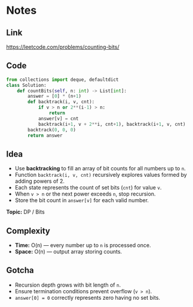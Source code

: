 # Notes

## Link
https://leetcode.com/problems/counting-bits/

## Code
``` python
from collections import deque, defaultdict
class Solution:
    def countBits(self, n: int) -> List[int]:
        answer = [0] * (n+1)        
        def backtrack(i, v, cnt):
            if v > n or 2**(i-1) > n:
                return
            answer[v] = cnt
            backtrack(i+1, v + 2**i, cnt+1), backtrack(i+1, v, cnt)
        backtrack(0, 0, 0)
        return answer
```

## Idea
- Use **backtracking** to fill an array of bit counts for all numbers up to `n`.  
- Function `backtrack(i, v, cnt)` recursively explores values formed by adding powers of 2.  
- Each state represents the count of set bits (`cnt`) for value `v`.  
- When `v > n` or the next power exceeds `n`, stop recursion.  
- Store the bit count in `answer[v]` for each valid number.

**Topic:** DP / Bits

## Complexity
- **Time:** O(n) — every number up to `n` is processed once.  
- **Space:** O(n) — output array storing counts.

## Gotcha
- Recursion depth grows with bit length of `n`.  
- Ensure termination conditions prevent overflow (`v > n`).  
- `answer[0] = 0` correctly represents zero having no set bits.
